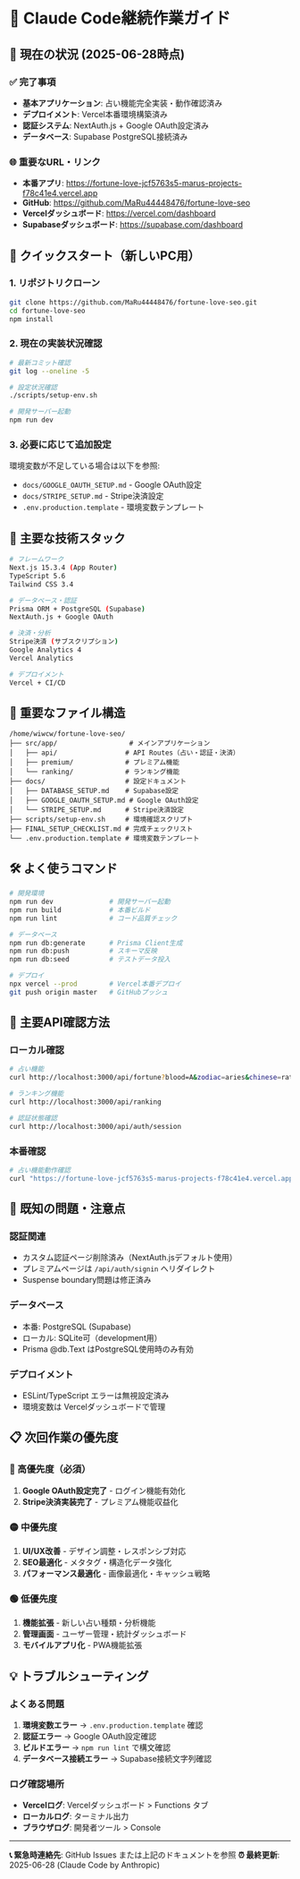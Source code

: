 # 🤖 Claude Code継続作業ガイド

## 📍 現在の状況 (2025-06-28時点)

### ✅ 完了事項
- **基本アプリケーション**: 占い機能完全実装・動作確認済み
- **デプロイメント**: Vercel本番環境構築済み
- **認証システム**: NextAuth.js + Google OAuth設定済み
- **データベース**: Supabase PostgreSQL接続済み

### 🌐 重要なURL・リンク
- **本番アプリ**: https://fortune-love-jcf5763s5-marus-projects-f78c41e4.vercel.app
- **GitHub**: https://github.com/MaRu44448476/fortune-love-seo
- **Vercelダッシュボード**: https://vercel.com/dashboard
- **Supabaseダッシュボード**: https://supabase.com/dashboard

## 🚀 クイックスタート（新しいPC用）

### 1. リポジトリクローン
```bash
git clone https://github.com/MaRu44448476/fortune-love-seo.git
cd fortune-love-seo
npm install
```

### 2. 現在の実装状況確認
```bash
# 最新コミット確認
git log --oneline -5

# 設定状況確認
./scripts/setup-env.sh

# 開発サーバー起動
npm run dev
```

### 3. 必要に応じて追加設定
環境変数が不足している場合は以下を参照:
- `docs/GOOGLE_OAUTH_SETUP.md` - Google OAuth設定
- `docs/STRIPE_SETUP.md` - Stripe決済設定
- `.env.production.template` - 環境変数テンプレート

## 🔧 主要な技術スタック

```bash
# フレームワーク
Next.js 15.3.4 (App Router)
TypeScript 5.6
Tailwind CSS 3.4

# データベース・認証
Prisma ORM + PostgreSQL (Supabase)
NextAuth.js + Google OAuth

# 決済・分析
Stripe決済 (サブスクリプション)
Google Analytics 4
Vercel Analytics

# デプロイメント
Vercel + CI/CD
```

## 📁 重要なファイル構造

```
/home/wiwcw/fortune-love-seo/
├── src/app/                  # メインアプリケーション
│   ├── api/                 # API Routes（占い・認証・決済）
│   ├── premium/             # プレミアム機能
│   └── ranking/             # ランキング機能
├── docs/                    # 設定ドキュメント
│   ├── DATABASE_SETUP.md    # Supabase設定
│   ├── GOOGLE_OAUTH_SETUP.md # Google OAuth設定
│   └── STRIPE_SETUP.md      # Stripe決済設定
├── scripts/setup-env.sh     # 環境確認スクリプト
├── FINAL_SETUP_CHECKLIST.md # 完成チェックリスト
└── .env.production.template # 環境変数テンプレート
```

## 🛠️ よく使うコマンド

```bash
# 開発環境
npm run dev              # 開発サーバー起動
npm run build            # 本番ビルド
npm run lint             # コード品質チェック

# データベース
npm run db:generate      # Prisma Client生成
npm run db:push          # スキーマ反映
npm run db:seed          # テストデータ投入

# デプロイ
npx vercel --prod        # Vercel本番デプロイ
git push origin master   # GitHubプッシュ
```

## 🎯 主要API確認方法

### ローカル確認
```bash
# 占い機能
curl http://localhost:3000/api/fortune?blood=A&zodiac=aries&chinese=rat

# ランキング機能
curl http://localhost:3000/api/ranking

# 認証状態確認
curl http://localhost:3000/api/auth/session
```

### 本番確認
```bash
# 占い機能動作確認
curl "https://fortune-love-jcf5763s5-marus-projects-f78c41e4.vercel.app/api/fortune?blood=A&zodiac=aries&chinese=rat"
```

## 🚨 既知の問題・注意点

### 認証関連
- カスタム認証ページ削除済み（NextAuth.jsデフォルト使用）
- プレミアムページは `/api/auth/signin` へリダイレクト
- Suspense boundary問題は修正済み

### データベース
- 本番: PostgreSQL (Supabase)
- ローカル: SQLite可（development用）
- Prisma @db.Text はPostgreSQL使用時のみ有効

### デプロイメント
- ESLint/TypeScript エラーは無視設定済み
- 環境変数は Vercelダッシュボードで管理

## 📋 次回作業の優先度

### 🔴 高優先度（必須）
1. **Google OAuth設定完了** - ログイン機能有効化
2. **Stripe決済実装完了** - プレミアム機能収益化

### 🟡 中優先度
1. **UI/UX改善** - デザイン調整・レスポンシブ対応
2. **SEO最適化** - メタタグ・構造化データ強化
3. **パフォーマンス最適化** - 画像最適化・キャッシュ戦略

### 🟢 低優先度
1. **機能拡張** - 新しい占い種類・分析機能
2. **管理画面** - ユーザー管理・統計ダッシュボード
3. **モバイルアプリ化** - PWA機能拡張

## 💡 トラブルシューティング

### よくある問題
1. **環境変数エラー** → `.env.production.template` 確認
2. **認証エラー** → Google OAuth設定確認
3. **ビルドエラー** → `npm run lint` で構文確認
4. **データベース接続エラー** → Supabase接続文字列確認

### ログ確認場所
- **Vercelログ**: Vercelダッシュボード > Functions タブ
- **ローカルログ**: ターミナル出力
- **ブラウザログ**: 開発者ツール > Console

---

**📞 緊急時連絡先**: GitHub Issues または上記のドキュメントを参照
**⏰ 最終更新**: 2025-06-28 (Claude Code by Anthropic)